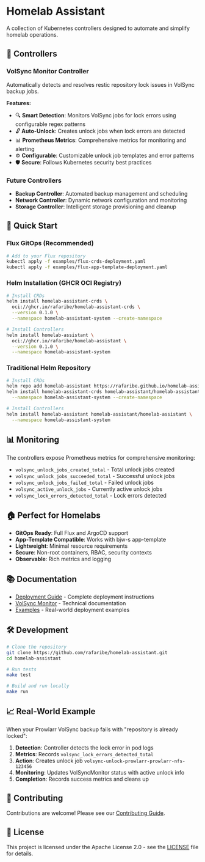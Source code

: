 # Homelab Assistant

A collection of Kubernetes controllers designed to automate and simplify homelab operations.

## 🎯 **Controllers**

### VolSync Monitor Controller
Automatically detects and resolves restic repository lock issues in VolSync backup jobs.

**Features:**
- 🔍 **Smart Detection**: Monitors VolSync jobs for lock errors using configurable regex patterns
- 🔓 **Auto-Unlock**: Creates unlock jobs when lock errors are detected
- 📊 **Prometheus Metrics**: Comprehensive metrics for monitoring and alerting
- ⚙️ **Configurable**: Customizable unlock job templates and error patterns
- 🛡️ **Secure**: Follows Kubernetes security best practices

### Future Controllers
- **Backup Controller**: Automated backup management and scheduling
- **Network Controller**: Dynamic network configuration and monitoring
- **Storage Controller**: Intelligent storage provisioning and cleanup

## 🚀 **Quick Start**

### Flux GitOps (Recommended)

```bash
# Add to your Flux repository
kubectl apply -f examples/flux-crds-deployment.yaml
kubectl apply -f examples/flux-app-template-deployment.yaml
```

### Helm Installation (GHCR OCI Registry)

```bash
# Install CRDs
helm install homelab-assistant-crds \
  oci://ghcr.io/rafaribe/homelab-assistant-crds \
  --version 0.1.0 \
  --namespace homelab-assistant-system --create-namespace

# Install Controllers
helm install homelab-assistant \
  oci://ghcr.io/rafaribe/homelab-assistant \
  --version 0.1.0 \
  --namespace homelab-assistant-system
```

### Traditional Helm Repository

```bash
# Install CRDs
helm repo add homelab-assistant https://rafaribe.github.io/homelab-assistant
helm install homelab-assistant-crds homelab-assistant/homelab-assistant-crds \
  --namespace homelab-assistant-system --create-namespace

# Install Controllers
helm install homelab-assistant homelab-assistant/homelab-assistant \
  --namespace homelab-assistant-system
```

## 📊 **Monitoring**

The controllers expose Prometheus metrics for comprehensive monitoring:

- `volsync_unlock_jobs_created_total` - Total unlock jobs created
- `volsync_unlock_jobs_succeeded_total` - Successful unlock jobs
- `volsync_unlock_jobs_failed_total` - Failed unlock jobs
- `volsync_active_unlock_jobs` - Currently active unlock jobs
- `volsync_lock_errors_detected_total` - Lock errors detected

## 🏠 **Perfect for Homelabs**

- **GitOps Ready**: Full Flux and ArgoCD support
- **App-Template Compatible**: Works with bjw-s app-template
- **Lightweight**: Minimal resource requirements
- **Secure**: Non-root containers, RBAC, security contexts
- **Observable**: Rich metrics and logging

## 📚 **Documentation**

- [Deployment Guide](DEPLOYMENT.md) - Complete deployment instructions
- [VolSync Monitor](VOLSYNC_MONITOR.md) - Technical documentation
- [Examples](examples/) - Real-world deployment examples

## 🛠️ **Development**

```bash
# Clone the repository
git clone https://github.com/rafaribe/homelab-assistant.git
cd homelab-assistant

# Run tests
make test

# Build and run locally
make run
```

## 📈 **Real-World Example**

When your Prowlarr VolSync backup fails with "repository is already locked":

1. **Detection**: Controller detects the lock error in pod logs
2. **Metrics**: Records `volsync_lock_errors_detected_total`
3. **Action**: Creates unlock job `volsync-unlock-prowlarr-prowlarr-nfs-123456`
4. **Monitoring**: Updates VolSyncMonitor status with active unlock info
5. **Completion**: Records success metrics and cleans up

## 🤝 **Contributing**

Contributions are welcome! Please see our [Contributing Guide](CONTRIBUTING.md).

## 📄 **License**

This project is licensed under the Apache License 2.0 - see the [LICENSE](LICENSE) file for details.
